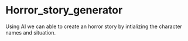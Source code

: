 # Horror_story_generator
Using AI we can able to create an horror story by intializing the character names and situation.

